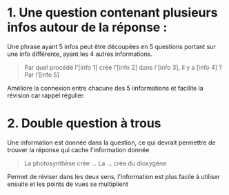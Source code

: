 # 1. Une question contenant plusieurs infos autour de la réponse :
Une phrase ayant 5 infos peut être découpées en 5 questions portant sur une info différente, ayant les 4 autres informations.
> Par quel procédé l'[info 1] crée l'[info 2] dans l'[info 3], il y a [info 4] ?
> Par l'[info 5]

Améliore la connexion entre chacune des 5 iinformations et facilite la révision car rappel régulier.

# 2. Double question à trous
Une information est donnée dans la question, ce qui devrait permettre de trouver la réponse qui cache l'information donnée
> La photosynthèse crée ...
> La ... crée du dioxygène

Permet de réviser dans les deux sens, l'information est plus facile à utiliser ensuite et les points de vues se multiplient